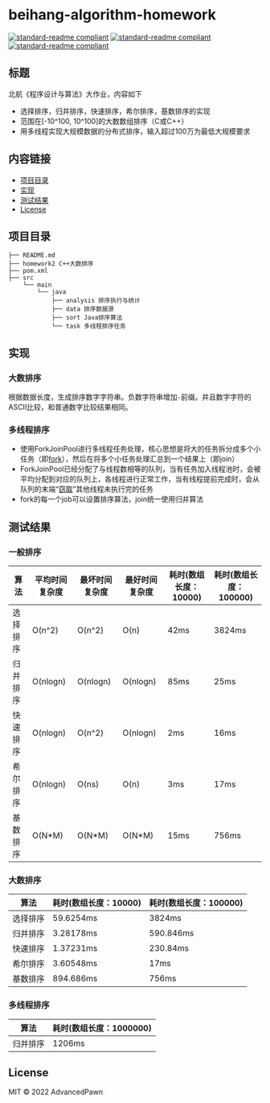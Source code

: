# beihang-algorithm-homework

[![standard-readme compliant](https://img.shields.io/badge/JDK-11-green)](https://img.shields.io/badge/JDK-11-green)
[![standard-readme compliant](https://img.shields.io/badge/language-java-blue)](https://img.shields.io/badge/language-java-blue)
[![standard-readme compliant](https://img.shields.io/badge/language-c%2B%2B-blue)](https://img.shields.io/badge/language-c%2B%2B-blue)

## 标题

北航《程序设计与算法》大作业，内容如下

* 选择排序，归并排序，快速排序，希尔排序，基数排序的实现
* 范围在[-10^100, 10^100]的大数数组排序（C或C++）
* 用多线程实现大规模数据的分布式排序，输入超过100万为最低大规模要求


## 内容链接

- [项目目录](#项目目录)
- [实现](#实现)
- [测试结果](#测试结果)
- [License](#License)

## 项目目录

```
├── README.md
├── homework2 C++大数排序  
├── pom.xml
├── src
    └── main
        └── java
            ├── analysis 排序执行与统计
            ├── data 排序数据源
            ├── sort Java排序算法
            └── task 多线程排序任务
```

## 实现

### 大数排序

根据数据长度，生成排序数字字符串。负数字符串增加`-`前缀。并且数字字符的ASCII比较，和普通数字比较结果相同。

### 多线程排序

* 使用ForkJoinPool进行多线程任务处理，核心思想是将大的任务拆分成多个小任务（即[fork](https://github.com/haichaoshi/java-knowledge/blob/main/img/fokjoin.png)），然后在将多个小任务处理汇总到一个结果上（即join）
* ForkJoinPool已经分配了与线程数相等的队列，当有任务加入线程池时，会被平均分配到对应的队列上，各线程进行正常工作，当有线程提前完成时，会从队列的末端“[窃取](https://github.com/haichaoshi/java-knowledge/blob/main/img/work-stealing.png)”其他线程未执行完的任务
* fork的每一个job可以设置排序算法，join统一使用归并算法

## 测试结果

### 一般排序

| 算法     | 平均时间复杂度 | 最坏时间复杂度 | 最好时间复杂度 | 耗时(数组长度：10000) | 耗时(数组长度：100000) |
|----------|----------------|----------------|----------------|-----------------------|------------------------|
| 选择排序 | O(n^2)         | O(n^2)         | O(n)           | 42ms                  | 3824ms                 |
| 归并排序 | O(nlogn)       | O(nlogn)       | O(nlogn)       | 85ms                  | 25ms                 |
| 快速排序 | O(nlogn)       | O(n^2)         | O(nlogn)       | 2ms                   | 16ms                   |
| 希尔排序 | O(nlogn)       | O(ns)          | O(n)           | 3ms                   | 17ms                   |
| 基数排序 | O(N\*M)        | O(N\*M)        | O(N\*M)        | 15ms                  | 756ms                  |


### 大数排序

| 算法     | 耗时(数组长度：10000) | 耗时(数组长度：100000) |
|----------|-----------------------|------------------------|
| 选择排序 | 59.6254ms             | 3824ms                 |
| 归并排序 | 3.28178ms             | 590.846ms              |
| 快速排序 | 1.37231ms             | 230.84ms               |
| 希尔排序 | 3.60548ms             | 17ms                   |
| 基数排序 | 894.686ms             | 756ms                  |


### 多线程排序

| 算法     | 耗时(数组长度：1000000) |
|----------|-----------------------|
| 归并排序 | 1206ms             |

## License

MIT © 2022 AdvancedPawn
